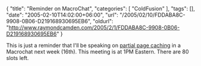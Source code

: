 {
	"title": "Reminder on MacroChat",
	"categories": [
		"ColdFusion"
	],
	"tags": [],
	"date": "2005-02-10T14:02:00+06:00",
	"url": "/2005/02/10/FDDABA8C-9908-0B06-D219168930695EB6",
	"oldurl": "http://www.raymondcamden.com/2005/2/1/FDDABA8C-9908-0B06-D219168930695EB6"
}

This is just a reminder that I'll be speaking on <a href="http://www.macromedia.com/cfusion/event/index.cfm?event=detail&id=137271&loc=en_us">partial page caching</a> in a Macrochat next week (16th). This meeting is at 1PM Eastern. There are 80 slots left.